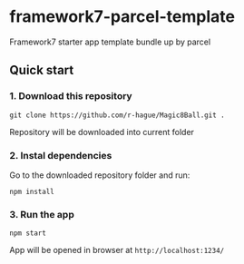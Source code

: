 # framework7-parcel-template
Framework7 starter app template bundle up by parcel

## Quick start

### 1. Download this repository
```
git clone https://github.com/r-hague/Magic8Ball.git .
```

Repository will be downloaded into current folder

### 2. Instal dependencies

Go to the downloaded repository folder and run:
```
npm install
```

### 3. Run the app

```
npm start
```

App will be opened in browser at `http://localhost:1234/`
